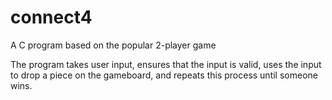 # connect4
A C program based on the popular 2-player game

The program takes user input, ensures that the input is valid, uses the input to drop a piece on the gameboard, and repeats this process until someone wins.
